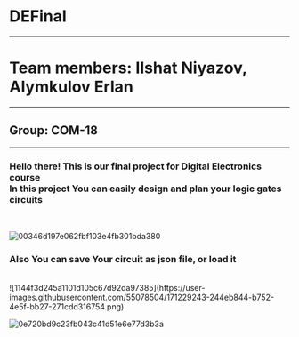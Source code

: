 # DEFinal
<hr>
<h1>Team members: Ilshat Niyazov, Alymkulov Erlan</h1>
<hr>
<h2>Group: COM-18</h2>
<hr>
<h3>Hello there! This is our final project for Digital Electronics course<br>
In this project You can easily design and plan your logic gates circuits</h3><br>

![00346d197e062fbf103e4fb301bda380](https://user-images.githubusercontent.com/55078504/171229249-540d59fd-4812-49f5-8d39-f3a48477834a.png)

<h3>Also You can save Your circuit as json file, or load it</h3><br>
![1144f3d245a1101d105c67d92da97385](https://user-images.githubusercontent.com/55078504/171229243-244eb844-b752-4e5f-bb27-271cdd316754.png)

![0e720bd9c23fb043c41d51e6e77d3b3a](https://user-images.githubusercontent.com/55078504/171229255-e8671d4b-9351-4473-8012-15de4084a1ba.png)
